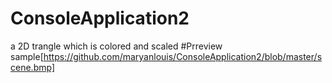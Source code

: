 # ConsoleApplication2
a 2D trangle 
which is colored and scaled
#Prreview
sample[https://github.com/maryanlouis/ConsoleApplication2/blob/master/scene.bmp]
